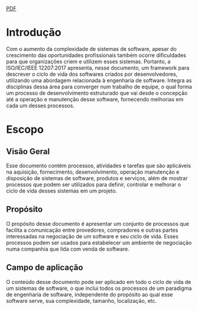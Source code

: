 [PDF](http://bls.buu.ac.th/~se888321/2560/00Jan08/8100771-ISO12207-2017.pdf)
# Introdução
Com o aumento da complexidade de sistemas de software, apesar do crescimento das oportunidades profissionais também ocorre dificuldades para que organizações criem e utilizem esses sistemas.
Portanto, a ISO/IEC/IEEE 12207:2017 apresenta, nesse documento, um framework para descrever o ciclo de vida dos softwares criados por desenvolvedores, utilizando uma abordagem relacionada à engenharia de software. Integra as disciplinas dessa área para converger num trabalho de equipe, o qual forma um processo de desenvolvimento estruturado que vai desde o concepção até a operação e manutenção desse software, fornecendo melhorias em cada um desses processos.

# Escopo
## Visão Geral
Esse documento contém processos, atividades e tarefas que são aplicáveis na aquisição, fornecimento, desenvolvimento, operação manutenção e disposição de sistemas de software, produtos e serviços, além de mostrar processos que podem ser utilizados para definir, controlar e melhorar o ciclo de vida desses sistemas em um projeto.

## Propósito
O propósito desse documento é apresentar um conjunto de processos que facilita a comunicação entre provedores, compradores e outras partes interessadas na negociação de um software e seu ciclo de vida. Esses processos podem ser usados para estabelecer um ambiente de negociação numa companhia que lida com venda de software.

## Campo de aplicação
O conteúdo desse documento pode ser aplicado em todo o ciclo de vida de um sistemas de software, o que inclui todos os processos de um paradigma de engenharia de software, independente do propósito ao qual esse software serve, sua complexidade, tamanho, localização, etc.

